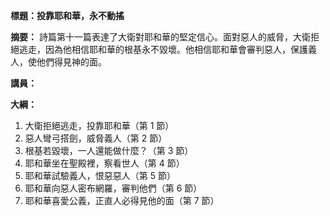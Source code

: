 **標題：投靠耶和華，永不動搖**

**摘要：**
詩篇第十一篇表達了大衛對耶和華的堅定信心。面對惡人的威脅，大衛拒絕逃走，因為他相信耶和華的根基永不毀壞。他相信耶和華會審判惡人，保護義人，使他們得見神的面。

**講員：**

**大綱：**

1. 大衛拒絕逃走，投靠耶和華（第 1 節）
2. 惡人彎弓搭劍，威脅義人（第 2 節）
3. 根基若毀壞，一人還能做什麼？（第 3 節）
4. 耶和華坐在聖殿裡，察看世人（第 4 節）
5. 耶和華試驗義人，恨惡惡人（第 5 節）
6. 耶和華向惡人密布網羅，審判他們（第 6 節）
7. 耶和華喜愛公義，正直人必得見他的面（第 7 節）